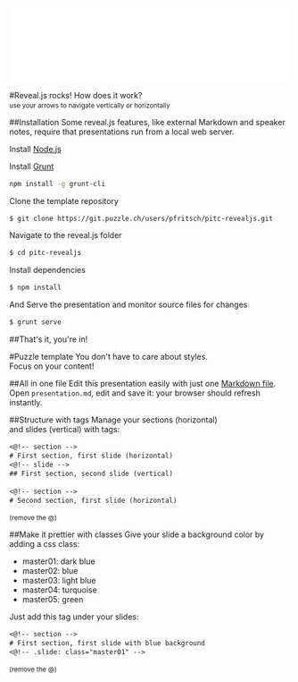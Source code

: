 
![Puzzle ITC Logo](lib/img/puzzle_tagline_bg_rgb.svg)
<!-- .slide: class="master01" -->

<!-- section -->
#Reveal.js rocks!
How does it work? <br>
<small>use your arrows to navigate vertically or horizontally</small>
<!-- .slide: class="master04" -->

<!-- slide -->
##Installation
Some reveal.js features, like external Markdown and speaker notes, require that presentations run from a local web server.

<!-- slide -->
Install [Node.js](http://nodejs.org/)

Install [Grunt](http://gruntjs.com/getting-started#installing-the-cli)
```sh
npm install -g grunt-cli
```

Clone the template repository
```sh
$ git clone https://git.puzzle.ch/users/pfritsch/pitc-revealjs.git
```

<!-- slide -->
Navigate to the reveal.js folder
```sh
$ cd pitc-revealjs
```

Install dependencies
```sh
$ npm install
```

And Serve the presentation and monitor source files for changes
```sh
$ grunt serve
```

<!-- slide -->
##That's it, you're in!

<!-- section -->
#Puzzle template
You don't have to care about styles. <br>
Focus on your content!
<!-- .slide: class="master05" -->

<!-- slide -->
##All in one file
Edit this presentation easily with just one [Markdown file](https://guides.github.com/features/mastering-markdown/). Open `presentation.md`, edit and save it: your browser should refresh instantly.

<!-- slide -->
##Structure with tags
Manage your sections (horizontal) <br>and slides (vertical) with tags:

```
<@!-- section -->
# First section, first slide (horizontal)
<@!-- slide -->
## First section, second slide (vertical)

<@!-- section -->
# Second section, first slide (horizontal)
```
<small>(remove the @)</small>

<!-- slide -->
##Make it prettier with classes
Give your slide a background color by adding a css class:

* master01: dark blue
* master02: blue
* master03: light blue
* master04: turquoise
* master05: green

<!-- slide -->
Just add this tag under your slides:
```
<@!-- section -->
# First section, first slide with blue background
<@!-- .slide: class="master01" -->
```
<small>(remove the @)</small>